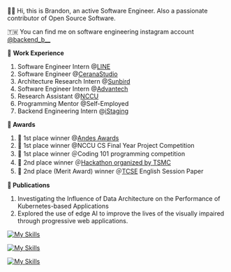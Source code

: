 👋🏾 Hi, this is Brandon, an active Software Engineer. Also a passionate contributor of Open Source Software.

🇹🇼 You can find me on software engineering instagram account [@backend_b__](https://instagram.com/backend_b__?igshid=NzZlODBkYWE4Ng%3D%3D&utm_source=qr)

💼 **Work Experience**

1. Software Engineer Intern @[LINE](https://engineering.linecorp.com/zh-hant/blog)
2. Software Engineer @[CeranaStudio](https://cerana.tech/)
3. Architecture Research Intern @[Sunbird](https://www.sunbirddcim.com/)
4. Software Engineer Intern @[Advantech](https://www.advantech.com/en)
5. Research Assistant @[NCCU](https://www.nccu.edu.tw/)
6. Programming Mentor @Self-Employed
7. Backend Engineering Intern @[iStaging](https://www.istaging.com/zh-tw/)

**🔬 Awards**

1. 🥇 1st place winner @[Andes Awards](https://awards.andestech.com/)
2. 🥇 1st place winner @NCCU CS Final Year Project Competition
3. 🥇 1st place winner ＠Coding 101 programming competition
4. 🥈 2nd place winner ＠[Hackathon organized by TSMC](https://www.tsmc.com/static/english/careers/2023Careerhack/index.html)
5. 🥈 2nd place (Merit Award) winner ＠[TCSE](https://tcse2023.seat.org.tw/home) English Session Paper

**📜 Publications**

1. Investigating the Influence of Data Architecture on the Performance of Kubernetes-based Applications
2. Explored the use of edge AI to improve the lives of the visually impaired through progressive web applications.

 
[![My Skills](https://skillicons.dev/icons?i=aws,gcp,docker,k8s,nginx,rabbitmq)](https://skillicons.dev)

[![My Skills](https://skillicons.dev/icons?i=prometheus,firebase,mongodb,mysql,postgres,redis)](https://skillicons.dev)

[![My Skills](https://skillicons.dev/icons?i=nest,express,fastapi,django,go,graphql)](https://skillicons.dev)
